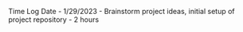 Time Log
Date - 1/29/2023 - Brainstorm project ideas, initial setup of project repository - 2 hours 